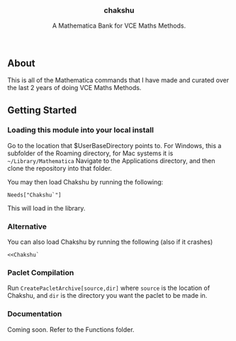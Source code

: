 
 <!-- PROJECT LOGO -->
<br />
<div align="center">
  <a href="https://github.com/chakshoe/chakshu">

  </a>

  <h3 align="center">chakshu</h3>

  <p align="center">
    A Mathematica Bank for VCE Maths Methods.
    <br />
    <br />
    <br />
  </p>
</div>


## About

This is all of the Mathematica commands that I have made and curated over the last 2 years of doing VCE Maths Methods.

## Getting Started

### Loading this module into your local install

Go to the location that $UserBaseDirectory points to. For Windows, this a subfolder of the Roaming directory, for Mac systems it is `~/Library/Mathematica` Navigate to the Applications directory, and then clone the repository into that folder.


You may then load Chakshu by running the following:

```
Needs["Chakshu`"]
```

This will load in the library.

### Alternative

You can also load Chakshu by running the following (also if it crashes)
```
<<Chakshu`
```

### Paclet Compilation

Run `CreatePacletArchive[source,dir]` where `source` is the location of Chakshu, and `dir` is the directory you want the paclet to be made in. 



### Documentation

Coming soon. Refer to the Functions folder.
